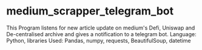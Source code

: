 # medium_scrapper_telegram_bot
This Program listens for new article update on medium's Defi, Uniswap and De-centralised archive and gives a notification to a telegram bot. Language: Python, libraries Used: Pandas, numpy, requests, BeautifulSoup, datetime
